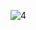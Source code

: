 ![4](https://github.com/cyber-robot1/Mastering-4-critical-SKILLS-using-CPP-17-course/assets/76911827/bbd55285-7c91-4521-9d80-63ecf3895a17)
